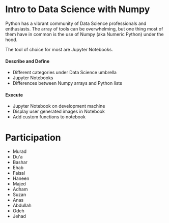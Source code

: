 # Intro to Data Science with Numpy

Python has a vibrant community of Data Science professionals and enthusiasts. The array of tools can be overwhelming, but one thing most of them have in common is the use of Numpy (aka Numeric Python) under the hood.

The tool of choice for most are Jupyter Notebooks.

#### Describe and Define

- Different categories under Data Science umbrella
- Jupyter Notebooks
- Differences between Numpy arrays and Python lists

#### Execute

- Jupyter Notebook on development machine
- Display user generated images in Notebook
- Add custom functions to notebook

# Participation
- Murad
- Du'a
- Bashar
- Ehab
- Faisal
- Haneen
- Majed 
- Adham
- Suzan
- Anas
- Abdullah
- Odeh
- Jehad

